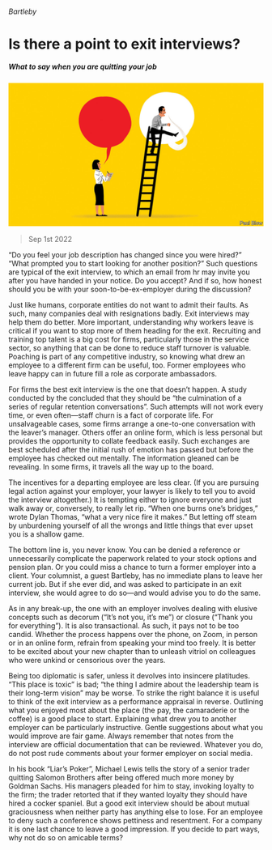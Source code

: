 ###### Bartleby

# Is there a point to exit interviews? 

##### What to say when you are quitting your job 

![image](images/20220903_WBD001.jpg) 

> Sep 1st 2022 

“Do you feel your job description has changed since you were hired?” “What prompted you to start looking for another position?” Such questions are typical of the exit interview, to which an email from hr may invite you after you have handed in your notice. Do you accept? And if so, how honest should you be with your soon-to-be-ex-employer during the discussion? 

Just like humans, corporate entities do not want to admit their faults. As such, many companies deal with resignations badly. Exit interviews may help them do better. More important, understanding why workers leave is critical if you want to stop more of them heading for the exit. Recruiting and training top talent is a big cost for firms, particularly those in the service sector, so anything that can be done to reduce staff turnover is valuable. Poaching is part of any competitive industry, so knowing what drew an employee to a different firm can be useful, too. Former employees who leave happy can in future fill a role as corporate ambassadors. 

For firms the best exit interview is the one that doesn’t happen. A study conducted by the  concluded that they should be “the culmination of a series of regular retention conversations”. Such attempts will not work every time, or even often—staff churn is a fact of corporate life. For unsalvageable cases, some firms arrange a one-to-one conversation with the leaver’s manager. Others offer an online form, which is less personal but provides the opportunity to collate feedback easily. Such exchanges are best scheduled after the initial rush of emotion has passed but before the employee has checked out mentally. The information gleaned can be revealing. In some firms, it travels all the way up to the board. 

The incentives for a departing employee are less clear. (If you are pursuing legal action against your employer, your lawyer is likely to tell you to avoid the interview altogether.) It is tempting either to ignore everyone and just walk away or, conversely, to really let rip. “When one burns one’s bridges,” wrote Dylan Thomas, “what a very nice fire it makes.” But letting off steam by unburdening yourself of all the wrongs and little things that ever upset you is a shallow game.

The bottom line is, you never know. You can be denied a reference or unnecessarily complicate the paperwork related to your stock options and pension plan. Or you could miss a chance to turn a former employer into a client. Your columnist, a guest Bartleby, has no immediate plans to leave her current job. But if she ever did, and was asked to participate in an exit interview, she would agree to do so—and would advise you to do the same.

As in any break-up, the one with an employer involves dealing with elusive concepts such as decorum (“It’s not you, it’s me”) or closure (“Thank you for everything”). It is also transactional. As such, it pays not to be too candid. Whether the process happens over the phone, on Zoom, in person or in an online form, refrain from speaking your mind too freely. It is better to be excited about your new chapter than to unleash vitriol on colleagues who were unkind or censorious over the years. 

Being too diplomatic is safer, unless it devolves into insincere platitudes. “This place is toxic” is bad; “the thing I admire about the leadership team is their long-term vision” may be worse. To strike the right balance it is useful to think of the exit interview as a performance appraisal in reverse. Outlining what you enjoyed most about the place (the pay, the camaraderie or the coffee) is a good place to start. Explaining what drew you to another employer can be particularly instructive. Gentle suggestions about what you would improve are fair game. Always remember that notes from the interview are official documentation that can be reviewed. Whatever you do, do not post rude comments about your former employer on social media.

In his book “Liar’s Poker”, Michael Lewis tells the story of a senior trader quitting Salomon Brothers after being offered much more money by Goldman Sachs. His managers pleaded for him to stay, invoking loyalty to the firm; the trader retorted that if they wanted loyalty they should have hired a cocker spaniel. But a good exit interview should be about mutual graciousness when neither party has anything else to lose. For an employee to deny such a conference shows pettiness and resentment. For a company it is one last chance to leave a good impression. If you decide to part ways, why not do so on amicable terms?






